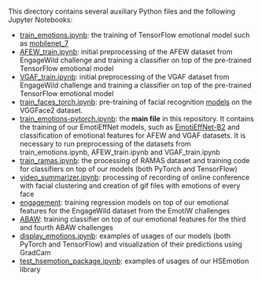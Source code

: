 This directory contains several auxiliary Python files and the following Jupyter Notebooks:
- [train_emotions.ipynb](train_emotions.ipynb): the training of TensorFlow emotional model such as [mobilenet_7](../models/affectnet_emotions/mobilenet_7.h5)
- [AFEW_train.ipynb](AFEW_train.ipynb): initial preprocessing of the AFEW dataset from EngageWild challenge and training a classifier on top of the pre-trained TensorFlow emotional model
- [VGAF_train.ipynb](VGAF_train.ipynb): initial preprocessing of the VGAF dataset from EngageWild challenge and training a classifier on top of the pre-trained TensorFlow emotional model
- [train_faces_torch.ipynb](train_faces_torch.ipynb): pre-training of facial recognition [models](../models/pretrained_faces) on the VGGFace2 dataset.
- [train_emotions-pytorch.ipynb](train_emotions-pytorch.ipynb): the **main file** in this repository. It contains the training of our EmotiEffNet models, such as [EmotiEffNet-B2](../models/affectnet_emotions/enet_b2_8_best.pt) and classification of emotional features for AFEW and VGAF datasets. It is necessary to run preprocessing of the datasets from train_emotions.ipynb, AFEW_train.ipynb and VGAF_train.ipynb
- [train_ramas.ipynb](train_ramas.ipynb): the processing of RAMAS dataset and training code for classifiers on top of our models (both PyTorch and TensorFlow)
- [video_summarizer.ipynb](video_summarizer.ipynb): processing of recording of online conference with facial clustering and creation of gif files with emotions of every face
- [engagement](engagement): training regression models on top of our emotional features for the EngageWild dataset from the EmotiW challenges
- [ABAW](ABAW): training classifier on top of our emotional features for the third and fourth ABAW challenges
- [display_emotions.ipynb](display_emotions.ipynb): examples of usages of our models (both PyTorch and TensorFlow) and visualization of their predictions using GradCam
- [test_hsemotion_package.ipynb](test_hsemotion_package.ipynb): examples of usages of our HSEmotion library



